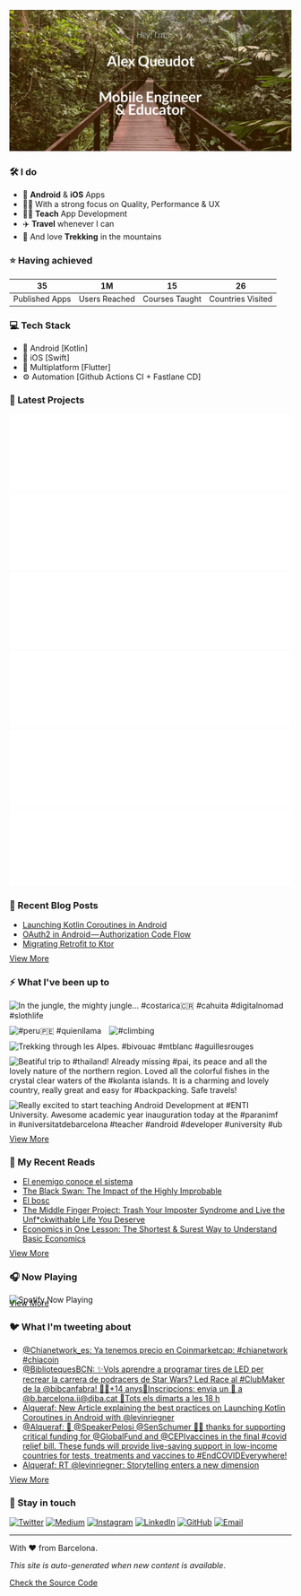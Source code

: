 ![banner](images/banner-cr.jpeg)

### 🛠 I do
- 📱 **Android** & **iOS** Apps
- 👨‍💻 With a strong focus on Quality, Performance & UX
- 👨‍🏫 **Teach** App Development
- ✈️ **Travel** whenever I can
- 💚 And love **Trekking** in the mountains

### ⭐️ Having achieved

| 35 | 1M | 15 | 26 |
| :-: | :-: | :-: | :-: |
| Published Apps | Users Reached | Courses Taught | Countries Visited |

### 💻 Tech Stack
- 🤖 Android [Kotlin]
- 🍎 iOS [Swift]
- 📱 Multiplatform [Flutter]
- ⚙️ Automation [Github Actions CI + Fastlane CD]

### 📱 Latest Projects
<!-- APPSTORES-FEED:START -->
<div style="display:grid; 
            grid-template-columns: repeat(auto-fit, minmax(330px, 1fr));
            max-width: 660px;">
<a href="https://play.google.com/store/apps/details?id=lr.globalcitizen.com&hl=en&gl=us"><img src="./apps/lr.globalcitizen.com.svg"/></a>
<a href="https://apps.apple.com/us/app/spireworks/id1372884614?uo=4"><img src="./apps/1372884614.svg"/></a>
<a href="https://play.google.com/store/apps/details?id=org.avenew.activist&hl=en&gl=us"><img src="./apps/org.avenew.activist.svg"/></a>
<a href="https://apps.apple.com/us/app/global-citizen-take-action/id990655529?uo=4"><img src="./apps/990655529.svg"/></a>
<a href="https://play.google.com/store/apps/details?id=de.entwickler.tutorials.app&hl=en&gl=us"><img src="./apps/de.entwickler.tutorials.app.svg"/></a>
<a href="https://apps.apple.com/us/app/droplette/id1535102177?uo=4"><img src="./apps/1535102177.svg"/></a>
</div>
<!-- APPSTORES-FEED:END -->

### 📕 Recent Blog Posts
<!-- BLOG-POST-LIST:START -->
- [Launching Kotlin Coroutines in Android](https://medium.com/l-r-engineering/launching-kotlin-coroutines-in-android-coroutine-scope-context-800d280ebd80?source=rss-18ecf9ef4d5b------2)
- [OAuth2 in Android — Authorization Code Flow](https://medium.com/l-r-engineering/oauth2-in-android-authorization-code-flow-ffc4355dd473?source=rss-18ecf9ef4d5b------2)
- [Migrating Retrofit to Ktor](https://medium.com/l-r-engineering/migrating-retrofit-to-ktor-93bdaf58d7d4?source=rss-18ecf9ef4d5b------2)
<!-- BLOG-POST-LIST:END -->
<p style="margin-top:-5px">
        <a href="https://medium.com/@alqueraf">View More</a>
</p>

### ⚡️ What I've been up to
<!-- INSTAGRAM-FEED:START -->
<p><img width="250px" src="https://www.picuki.com/hosted-by-instagram/url=https%3A%7C%7C%7C%7Cinstagram.flwo4-2.fna.fbcdn.net%7C%7Cv%7C%7Ct51.2885-15%7C%7Csh0.08%7C%7Ce35%7C%7Cs640x640%7C%7C164055253_146700304009608_2500471905385537273_n.jpg%3Ftp%3D1%26_nc_ht%3Dinstagram.flwo4-2.fna.fbcdn.net%26_nc_cat%3D100%26_nc_ohc%3D2qiZRBlQsxsAX-NLkqt%26edm%3DABfd0MgBAAAA%26ccb%3D7-4%26oh%3D2f9cd1c3c712eccc0892f2bdb7ed72fb%26oe%3D60D4DB7B%26_nc_sid%3D7bff83" alt="In the jungle, the mighty jungle...  #costarica🇨🇷  #cahuita  #digitalnomad  #slothlife" style="padding-right:10px;padding-bottom:10px" /> <img width="250px" src="https://www.picuki.com/hosted-by-instagram/url=https%3A%7C%7C%7C%7Cinstagram.flwo4-1.fna.fbcdn.net%7C%7Cv%7C%7Ct51.2885-15%7C%7Csh0.08%7C%7Ce35%7C%7Cc180.0.1080.1080a%7C%7Cs640x640%7C%7C134741911_3550164045078801_496483062783369485_n.jpg%3Ftp%3D1%26_nc_ht%3Dinstagram.flwo4-1.fna.fbcdn.net%26_nc_cat%3D109%26_nc_ohc%3Dth6G1R1nrDwAX8ocALD%26edm%3DABfd0MgBAAAA%26ccb%3D7-4%26oh%3Dd670f25ca1f6d44f0680efb3deab6295%26oe%3D60D406A6%26_nc_sid%3D7bff83" alt="#peru🇵🇪  #quienllama" style="padding-right:10px;padding-bottom:10px" /> <img width="250px" src="https://www.picuki.com/hosted-by-instagram/url=https%3A%7C%7C%7C%7Cinstagram.flwo4-1.fna.fbcdn.net%7C%7Cv%7C%7Ct51.2885-15%7C%7Csh0.08%7C%7Ce35%7C%7Cc315.0.810.810a%7C%7Cs640x640%7C%7C134835069_395271954906995_554156271251983796_n.jpg%3Ftp%3D1%26_nc_ht%3Dinstagram.flwo4-1.fna.fbcdn.net%26_nc_cat%3D111%26_nc_ohc%3D8tIgu6y6qTEAX-PCwMc%26edm%3DABfd0MgBAAAA%26ccb%3D7-4%26oh%3D99c385f233209ce5fca8fb4665608651%26oe%3D60D4BD6B%26_nc_sid%3D7bff83" alt="#climbing" style="padding-right:10px;padding-bottom:10px" /> <img width="250px" src="https://www.picuki.com/hosted-by-instagram/url=https%3A%7C%7C%7C%7Cinstagram.flwo4-1.fna.fbcdn.net%7C%7Cv%7C%7Ct51.2885-15%7C%7Csh0.08%7C%7Ce35%7C%7Cs640x640%7C%7C114581420_329866848037409_3165778290244745196_n.jpg%3Ftp%3D1%26_nc_ht%3Dinstagram.flwo4-1.fna.fbcdn.net%26_nc_cat%3D105%26_nc_ohc%3DQEJ0Z_zjsRgAX94we53%26edm%3DABfd0MgBAAAA%26ccb%3D7-4%26oh%3D827a784984339525309ec62960d83127%26oe%3D60D4DD07%26_nc_sid%3D7bff83" alt="Trekking through les Alpes.  #bivouac  #mtblanc  #aguillesrouges" style="padding-right:10px;padding-bottom:10px" /> <img width="250px" src="https://www.picuki.com/hosted-by-instagram/url=https%3A%7C%7C%7C%7Cinstagram.flwo4-1.fna.fbcdn.net%7C%7Cv%7C%7Ct51.2885-15%7C%7Csh0.08%7C%7Ce35%7C%7Cs640x640%7C%7C50659791_115686899539189_4155358141532017584_n.jpg%3Ftp%3D1%26_nc_ht%3Dinstagram.flwo4-1.fna.fbcdn.net%26_nc_cat%3D101%26_nc_ohc%3DduyfIB4ADk4AX9YcsO6%26edm%3DABfd0MgBAAAA%26ccb%3D7-4%26oh%3D77f495de796417934a75afafe6c360f9%26oe%3D60D4AD38%26_nc_sid%3D7bff83" alt="Beatiful trip to  #thailand! Already missing  #pai, its peace and all the lovely nature of the northern region. Loved all the colorful fishes in the crystal clear waters of the  #kolanta islands. It is a charming and lovely country, really great and easy for  #backpacking.  Safe travels!" style="padding-right:10px;padding-bottom:10px" /> <img width="250px" src="https://www.picuki.com/hosted-by-instagram/url=https%3A%7C%7C%7C%7Cinstagram.flwo4-1.fna.fbcdn.net%7C%7Cv%7C%7Ct51.2885-15%7C%7Ce35%7C%7Cc236.0.608.608a%7C%7C42653029_2058615494449795_4125159065197996634_n.jpg%3Ftp%3D1%26_nc_ht%3Dinstagram.flwo4-1.fna.fbcdn.net%26_nc_cat%3D107%26_nc_ohc%3D5_4ZUsQaoMwAX8Hun1l%26edm%3DABfd0MgBAAAA%26ccb%3D7-4%26oh%3Da2d98ac83e99d30394fc53418b5d6b13%26oe%3D60D38EA3%26_nc_sid%3D7bff83" alt="Really excited to start teaching Android Development at  #ENTI University. Awesome academic year inauguration today at the  #paranimf in  #universitatdebarcelona   #teacher  #android  #developer  #university  #ub" style="padding-right:10px;padding-bottom:10px" /> </p>
<!-- INSTAGRAM-FEED:END -->
<p style="margin-top:-15px">
        <a href="https://instagram.com/alqueraf">View More</a>
</p>

### 📖 My Recent Reads
<!-- GOODREADS:START -->
- [El enemigo conoce el sistema](https://www.goodreads.com/review/show/4018563201?utm_medium=api&utm_source=rss)
- [The Black Swan: The Impact of the Highly Improbable](https://www.goodreads.com/review/show/3630502845?utm_medium=api&utm_source=rss)
- [El bosc](https://www.goodreads.com/review/show/3897897762?utm_medium=api&utm_source=rss)
- [The Middle Finger Project: Trash Your Imposter Syndrome and Live the Unf*ckwithable Life You Deserve](https://www.goodreads.com/review/show/3546824765?utm_medium=api&utm_source=rss)
- [Economics in One Lesson: The Shortest & Surest Way to Understand Basic Economics](https://www.goodreads.com/review/show/3324987322?utm_medium=api&utm_source=rss)
<!-- GOODREADS:END -->
<p style="margin-top:-5px">
        <a href="https://www.goodreads.com/user/show/40277231-alex-queudot">View More</a>
</p>

### 🎧 Now Playing
![Spotify Now Playing](https://spotify-now-playing-alqueraf.vercel.app/api/spotify)

<p style="margin-top:-25px">
        <a href="https://open.spotify.com/user/alqueraf">View More</a>
</p>
   
### 🐦 What I'm tweeting about
<!-- TWITTER:START -->
- [@Chianetwork_es: Ya tenemos precio en Coinmarketcap:  #chianetwork #chiacoin](https://rss.app/articles/cb4e791f6f6d729c074351566bd3a7c508111d6e3c37bbe0cce7930d8a946cf8e70cea4f2d899a2db0bd6b7ed71d0d9462dd60e0c61b7f1d823bcd6685)
- [@BibliotequesBCN: ✨Vols aprendre a programar tires de LED per recrear la carrera de podracers de Star Wars? Led Race al #ClubMaker de la @bibcanfabra! 👧👦+14 anys📲Inscripcions: envia un 📧 a @b.barcelona.ii@diba.cat 📆Tots els dimarts a les 18 h](https://rss.app/articles/cb4e791f6f6d729c074351566bd3a7c508111d6e3d36b0edcbed931f949362d4c03c8b132a9c8f2cb6e1757cdc13069760d66fe8c7127f168d3bc26281c7)
- [Alqueraf: New Article explaining the best practices on Launching Kotlin Coroutines in Android with @levinriegner](https://rss.app/articles/cb4e791f6f6d729c074351566bd3a7c508111d6e3e33a3f4c7f0861cca9573c6f60ab61368dbd96cf0a66e7ede1c0b9360d16ee7cb167e)
- [@Alqueraf: 🙏  @SpeakerPelosi @SenSchumer 🙏🏾  thanks for supporting critical funding for @GlobalFund and @CEPIvaccines in the final #covid relief bill. These funds will provide live-saving support in low-income countries for tests, treatments and vaccines to #EndCOVIDEverywhere!](https://rss.app/articles/cb4e791f6f6d729c074351566bd3a7c508111d6e3e33a3f4c7f0861cca9573c6f60ab61368dbd969f4a5697bdf150d9661d769e2c1137d)
- [Alqueraf: RT @levinriegner: Storytelling enters a new dimension](https://rss.app/articles/cb4e791f6f6d729c074351566bd3a7c508111d6e3e33a3f4c7f0861cca9573c6f60ab61368dbd869fba16b7dd917079460d16de0c51379)
<!-- TWITTER:END -->
<p style="margin-top:-5px">
        <a href="https://twitter.com/alqueraf">View More</a>
</p>

### 💬 Stay in touch
<p>
        <a href="https://twitter.com/alqueraf" target="_blank"><img alt="Twitter"
                        src="https://img.shields.io/badge/twitter-%231DA1F2.svg?&style=for-the-badge&logo=twitter&logoColor=white" /></a>
        <a href="https://medium.com/@alqueraf" target="_blank"><img alt="Medium"
                        src="https://img.shields.io/badge/medium-%2312100E.svg?&style=for-the-badge&logo=medium&logoColor=white" /></a>
        <a href="https://www.instagram.com/alqueraf" target="_blank"><img alt="Instagram"
                        src="https://img.shields.io/badge/instagram-%23E4405F.svg?&style=for-the-badge&logo=instagram&logoColor=white" /></a>
        <a href="https://www.linkedin.com/in/alexqueudot" target="_blank"><img alt="LinkedIn"
                        src="https://img.shields.io/badge/linkedin-%230077B5.svg?&style=for-the-badge&logo=linkedin&logoColor=white" /></a>
        <a href="https://github.com/alqueraf" target="_blank"><img alt="GitHub"
                        src="https://img.shields.io/badge/GitHub-100000?style=for-the-badge&logo=github&logoColor=white" /></a>
        <a href="mailto:alqueraf@gmail.com" target="_blank"><img alt="Email"
                        src="https://img.shields.io/badge/Gmail-D14836?style=for-the-badge&logo=gmail&logoColor=white" /></a>
</p>

---
With ❤️ from Barcelona.

*This site is auto-generated when new content is available*.

<a href="https://github.com/Alqueraf/Alqueraf">Check the Source Code</a>
